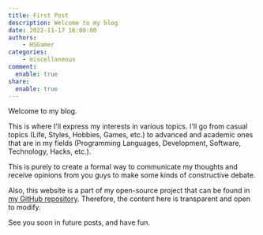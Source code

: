 ```yaml
---
title: First Post
description: Welcome to my blog
date: 2022-11-17 16:00:00
authors:
    - HSGamer
categories:
    - miscellaneous
comment:
  enable: true
share:
  enable: true
---
```


Welcome to my blog.

This is where I'll express my interests in various topics. I'll go from casual topics (Life, Styles, Hobbies, Games, etc.) to advanced and academic ones that are in my fields (Programming Languages, Development, Software, Technology, Hacks, etc.).

This is purely to create a formal way to communicate my thoughts and receive opinions from you guys to make some kinds of constructive debate.

Also, this website is a part of my open-source project that can be found in [my GitHub repository](https://github.com/HSGamer/hsgamer.github.io). Therefore, the content here is transparent and open to modify.

See you soon in future posts, and have fun.